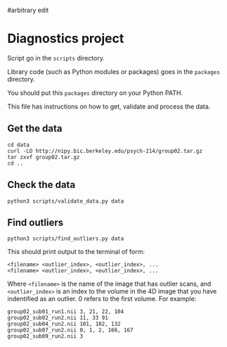 #arbitrary edit

# Diagnostics project

Script go in the `scripts` directory.

Library code (such as Python modules or packages) goes in the `packages` directory.

You should put this `packages` directory on your Python PATH.

This file has instructions on how to get, validate and process the data.

## Get the data

    cd data
    curl -LO http://nipy.bic.berkeley.edu/psych-214/group02.tar.gz
    tar zxvf group02.tar.gz
    cd ..

## Check the data

    python3 scripts/validate_data.py data

## Find outliers

    python3 scripts/find_outliers.py data

This should print output to the terminal of form:

    <filename> <outlier_index>, <outlier_index>, ...
    <filename> <outlier_index>, <outlier_index>, ...

Where `<filename>` is the name of the image that has outlier scans, and
`<outlier_index>` is an index to the volume in the 4D image that you have
indentified as an outlier.  0 refers to the first volume.  For example:

    group02_sub01_run1.nii 3, 21, 22, 104
    group02_sub02_run2.nii 11, 33 91
    group02_sub04_run2.nii 101, 102, 132
    group02_sub07_run2.nii 0, 1, 2, 166, 167
    group02_sub09_run2.nii 3
